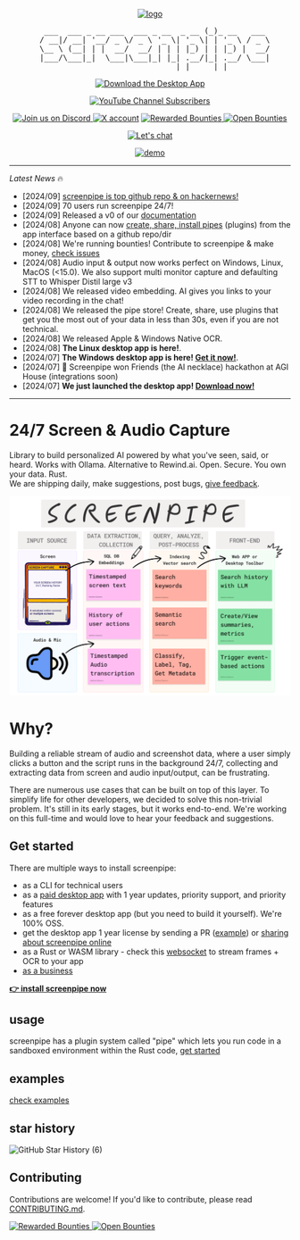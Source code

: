 <p align="center">
   <a href ="https://screenpi.pe">
      <img src="https://github.com/user-attachments/assets/d3b1de26-c3c0-4c84-b9c4-b03213b97a30" alt="logo" width="200">
   </a>
</p>

<pre align="center">
   ___  ___ _ __ ___  ___ _ __  _ __ (_)_ __   ___ 
  / __|/ __| '__/ _ \/ _ \ '_ \| '_ \| | '_ \ / _ \
  \__ \ (__| | |  __/  __/ | | | |_) | | |_) |  __/
  |___/\___|_|  \___|\___|_| |_| .__/|_| .__/ \___|
                               |_|     |_|         
</pre>

<p align="center">
    <a href="https://screenpi.pe" target="_blank">
        <img src="https://img.shields.io/badge/Download%20The-Desktop%20App-blue?style=for-the-badge" alt="Download the Desktop App">
    </a>
</p>

<p align="center">
    <a href="https://www.youtube.com/@mediar_ai" target="_blank">
       <img alt="YouTube Channel Subscribers" src="https://img.shields.io/youtube/channel/subscribers/UCwjkpAsb70_mENKvy7hT5bw">
    </a>
</p>


<p align="center">
    <a href="https://discord.gg/dU9EBuw7Uq">
        <img src="https://img.shields.io/discord/823813159592001537?color=5865F2&logo=discord&logoColor=white&style=flat-square" alt="Join us on Discord">
    </a>
   <a href="https://twitter.com/screen_pipe"><img alt="X account" src="https://img.shields.io/twitter/url/https/twitter.com/diffuserslib.svg?style=social&label=Follow%20%40screen_pipe"></a>
   <a href="https://console.algora.io/org/mediar-ai/bounties?status=completed">
       <img src="https://img.shields.io/endpoint?url=https%3A%2F%2Fconsole.algora.io%2Fapi%2Fshields%2Fmediar-ai%2Fbounties%3Fstatus%3Dcompleted" alt="Rewarded Bounties">
   </a>
   <a href="https://console.algora.io/org/mediar-ai/bounties?status=open">
       <img src="https://img.shields.io/endpoint?url=https%3A%2F%2Fconsole.algora.io%2Fapi%2Fshields%2Fmediar-ai%2Fbounties%3Fstatus%3Dopen" alt="Open Bounties">
   </a>
</p>

<p align="center">
  <a href ="https://cal.com/louis030195/screenpipe">
    <img alt="Let's chat" src="https://cal.com/book-with-cal-dark.svg" />
  </a>
    


<p align="center">
   <a href ="https://screenpi.pe">
       <img alt="demo" src="https://github.com/user-attachments/assets/39d27adc-e17e-4ca5-89c5-faf45a3ea20f" width="800" />
   </a>
</p>

---

*Latest News* 🔥
- [2024/09] [screenpipe is top github repo & on hackernews!](https://x.com/louis030195/status/1840859691754344483)
- [2024/09] 70 users run screenpipe 24/7!
- [2024/09] Released a v0 of our [documentation](https://docs.screenpi.pe/)
- [2024/08] Anyone can now [create, share, install pipes](https://youtu.be/iCqHgZgQHyA?si=DjKJir7HfZoQKItK) (plugins) from the app interface based on a github repo/dir
- [2024/08] We're running bounties! Contribute to screenpipe & make money, [check issues](https://github.com/mediar-ai/screenpipe/issues)
- [2024/08] Audio input & output now works perfect on Windows, Linux, MacOS (<15.0). We also support multi monitor capture and defaulting STT to Whisper Distil large v3
- [2024/08] We released video embedding. AI gives you links to your video recording in the chat!
- [2024/08] We released the pipe store! Create, share, use plugins that get you the most out of your data in less than 30s, even if you are not technical.
- [2024/08] We released Apple & Windows Native OCR.
- [2024/08] **The Linux desktop app is here!**.
- [2024/07] **The Windows desktop app is here! [Get it now!](https://screenpi.pe)**.
- [2024/07] 🎁 Screenpipe won Friends (the AI necklace) hackathon at AGI House (integrations soon)
- [2024/07] **We just launched the desktop app! [Download now!](https://screenpi.pe)**

---

# 24/7 Screen & Audio Capture

Library to build personalized AI powered by what you've seen, said, or heard. Works with Ollama. Alternative to Rewind.ai. Open. Secure. You own your data. Rust.  
We are shipping daily, make suggestions, post bugs, [give feedback](mailto:louis@screenpi.pe?subject=Screenpipe%20Feedback&body=I'd%20like%20to%20use%20Screenpipe%20for%20...%0D%0A%0D%0AI%20cannot%20because%20of%20...%0D%0A%0D%0AWe%20can%20also%20have%20a%20call,%20book%20at%20https://cal.com/louis030195/screenpipe).

![diagram](./content/diagram2.png)

# Why?

Building a reliable stream of audio and screenshot data, where a user simply clicks a button and the script runs in the background 24/7, collecting and extracting data from screen and audio input/output, can be frustrating. 

There are numerous use cases that can be built on top of this layer. To simplify life for other developers, we decided to solve this non-trivial problem. It's still in its early stages, but it works end-to-end. We're working on this full-time and would love to hear your feedback and suggestions.

## Get started

There are multiple ways to install screenpipe:
- as a CLI for technical users
- as a [paid desktop app](https://screenpi.pe/onboarding) with 1 year updates, priority support, and priority features
- as a free forever desktop app (but you need to build it yourself). We're 100% OSS.
- get the desktop app 1 year license by sending a PR ([example](https://github.com/mediar-ai/screenpipe/issues/120#issuecomment-2275043418)) or [sharing about screenpipe online](https://screenpi.pe/onboarding/free-community)
- as a Rust or WASM library - check this [websocket](https://github.com/mediar-ai/screenpipe/blob/main/screenpipe-vision/examples/websocket.rs) to stream frames + OCR to your app
- [as a business](https://cal.com/louis030195/screenpipe-for-businesses) 

[**👉 install screenpipe now**](https://docs.screenpi.pe/docs/getting-started)

## usage

screenpipe has a plugin system called "pipe" which lets you run code in a sandboxed environment within the Rust code, [get started](https://docs.screenpi.pe/docs/plugins)

## examples

[check examples](https://docs.screenpi.pe/docs/examples)

## star history

![GitHub Star History (6)](https://github.com/user-attachments/assets/91cdc7a6-19ea-4156-a7bf-a2bef4cc946f)


## Contributing

Contributions are welcome! If you'd like to contribute, please read [CONTRIBUTING.md](CONTRIBUTING.md).

   <a href="https://console.algora.io/org/mediar-ai/bounties?status=completed">
       <img src="https://img.shields.io/endpoint?url=https%3A%2F%2Fconsole.algora.io%2Fapi%2Fshields%2Fmediar-ai%2Fbounties%3Fstatus%3Dcompleted" alt="Rewarded Bounties">
   </a>
   <a href="https://console.algora.io/org/mediar-ai/bounties?status=open">
       <img src="https://img.shields.io/endpoint?url=https%3A%2F%2Fconsole.algora.io%2Fapi%2Fshields%2Fmediar-ai%2Fbounties%3Fstatus%3Dopen" alt="Open Bounties">
   </a>
